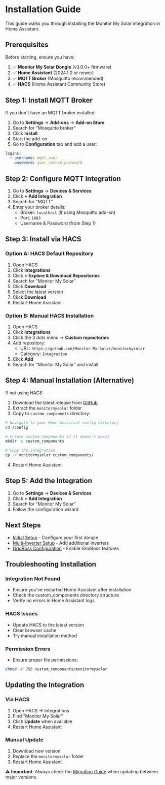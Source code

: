 # Installation Guide

This guide walks you through installing the Monitor My Solar integration in Home Assistant.

## Prerequisites

Before starting, ensure you have:

1. ✅ **Monitor My Solar Dongle** (v3.0.0+ firmware)
2. ✅ **Home Assistant** (2024.1.0 or newer)
3. ✅ **MQTT Broker** (Mosquitto recommended)
4. ✅ **HACS** (Home Assistant Community Store)

## Step 1: Install MQTT Broker

If you don't have an MQTT broker installed:

1. Go to **Settings** → **Add-ons** → **Add-on Store**
2. Search for "Mosquitto broker"
3. Click **Install**
4. Start the add-on
5. Go to **Configuration** tab and add a user:
```yaml
logins:
  - username: mqtt_user
    password: your_secure_password
```

## Step 2: Configure MQTT Integration

1. Go to **Settings** → **Devices & Services**
2. Click **+ Add Integration**
3. Search for "MQTT"
4. Enter your broker details:
   - Broker: `localhost` (if using Mosquitto add-on)
   - Port: `1883`
   - Username & Password (from Step 1)

## Step 3: Install via HACS

### Option A: HACS Default Repository
1. Open HACS
2. Click **Integrations**
3. Click **+ Explore & Download Repositories**
4. Search for "Monitor My Solar"
5. Click **Download**
6. Select the latest version
7. Click **Download**
8. Restart Home Assistant

### Option B: Manual HACS Installation
1. Open HACS
2. Click **Integrations**
3. Click the 3 dots menu → **Custom repositories**
4. Add repository:
   - URL: `https://github.com/Monitor-My-Solar/monitormysolar`
   - Category: `Integration`
5. Click **Add**
6. Search for "Monitor My Solar" and install

## Step 4: Manual Installation (Alternative)

If not using HACS:

1. Download the latest release from [GitHub](https://github.com/Monitor-My-Solar/monitormysolar/releases)
2. Extract the `monitormysolar` folder
3. Copy to `custom_components` directory:
```bash
# Navigate to your Home Assistant config directory
cd /config

# Create custom_components if it doesn't exist
mkdir -p custom_components

# Copy the integration
cp -r monitormysolar custom_components/
```
4. Restart Home Assistant

## Step 5: Add the Integration

1. Go to **Settings** → **Devices & Services**
2. Click **+ Add Integration**
3. Search for "Monitor My Solar"
4. Follow the configuration wizard

## Next Steps

- [Initial Setup](Initial-Setup) - Configure your first dongle
- [Multi-Inverter Setup](Multi-Inverter-Setup) - Add additional inverters
- [GridBoss Configuration](GridBoss-Configuration) - Enable GridBoss features

## Troubleshooting Installation

### Integration Not Found
- Ensure you've restarted Home Assistant after installation
- Check the custom_components directory structure
- Verify no errors in Home Assistant logs

### HACS Issues
- Update HACS to the latest version
- Clear browser cache
- Try manual installation method

### Permission Errors
- Ensure proper file permissions:
```bash
chmod -R 755 custom_components/monitormysolar
```

## Updating the Integration

### Via HACS
1. Open HACS → Integrations
2. Find "Monitor My Solar"
3. Click **Update** when available
4. Restart Home Assistant

### Manual Update
1. Download new version
2. Replace the `monitormysolar` folder
3. Restart Home Assistant

⚠️ **Important**: Always check the [Migration Guide](Migration-Guide) when updating between major versions.